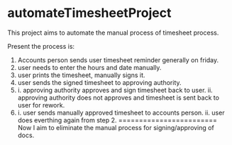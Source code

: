 automateTimesheetProject
========================
This project aims to automate the manual process of timesheet process.

Present the process is:
1. Accounts person sends user timesheet reminder generally on friday.
2. user needs to enter the hours and date manually.
3. user prints the timesheet, manually signs it.
4. user sends the signed timesheet to approving authority.
5. i.  approving authority approves and sign timesheet back to user.
   ii. approving authority does not approves and timesheet is sent back to user for rework.
6. i.  user sends manually approved timesheet to accounts person.
   ii. user does everthing again from step 2.
========================
Now I aim to eliminate the manual process for signing/approving of docs. 
